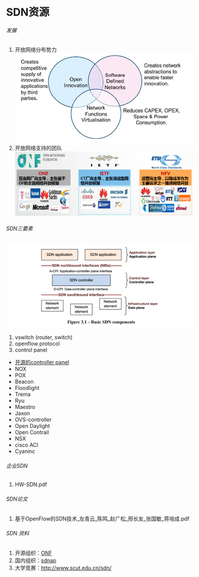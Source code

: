 SDN资源
===========

###### 发展
1. 开放网络分布势力
![new-network](image/new-network.png)
2. 开放网络支持的团队
![open-network](image/open-network.png)

###### SDN三要素
![sdn component](image/httpswww.opennetworking.png)

1. vswitch
(router, switch)
2. openflow protocol
3. control panel
  + [开源的controller panel](http://www.sdnap.com/sdnap-post/485.html)
  + NOX
  + POX
  + Beacon
  + Floodlight
  + Trema
  + Ryu
  + Maestro
  + Jaxon
  + OVS-controller
  + Open Daylight
  + Open Contrail
  + NSX
  + cisco ACI
  + Cyaninc

###### 企业SDN
1. HW-SDN.pdf

###### SDN论文
1. 基于OpenFlow的SDN技术_左青云_陈鸣_赵广松_邢长友_张国敏_蒋培成.pdf

###### SDN 资料
1. 开源组织：[ONF](https://www.opennetworking.org/)
2. 国内组织：[sdnap](http://www.sdnap.com/sdn-guide)
3. 大学竞赛：http://www.scut.edu.cn/sdn/



